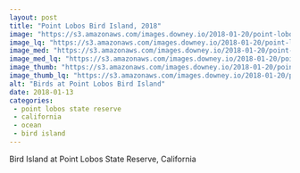```yaml
---
layout: post
title: "Point Lobos Bird Island, 2018"
image: "https://s3.amazonaws.com/images.downey.io/2018-01-20/point-lobos-bird-island_large.jpg"
image_lq: "https://s3.amazonaws.com/images.downey.io/2018-01-20/point-lobos-bird-island_large_lq.jpg"
image_med: "https://s3.amazonaws.com/images.downey.io/2018-01-20/point-lobos-bird-island_medium.jpg"
image_med_lq: "https://s3.amazonaws.com/images.downey.io/2018-01-20/point-lobos-bird-island_medium_lq.jpg"
image_thumb: "https://s3.amazonaws.com/images.downey.io/2018-01-20/point-lobos-bird-island_thumb.jpg"
image_thumb_lq: "https://s3.amazonaws.com/images.downey.io/2018-01-20/point-lobos-bird-island_thumb_lq.jpg"
alt: "Birds at Point Lobos Bird Island"
date: 2018-01-13
categories:
 - point lobos state reserve
 - california
 - ocean
 - bird island
---
```


Bird Island at Point Lobos State Reserve, California

